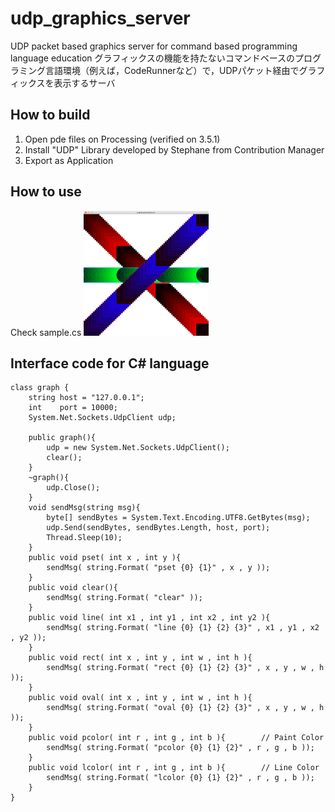 # udp_graphics_server
UDP packet based graphics server for command based programming language education
グラフィックスの機能を持たないコマンドベースのプログラミング言語環境（例えば，CodeRunnerなど）で，UDPパケット経由でグラフィックスを表示するサーバ

## How to build
1. Open pde files on Processing (verified on 3.5.1)
1. Install "UDP" Library developed by Stephane from Contribution Manager
1. Export as Application

## How to use
Check sample.cs
<img src="screenshot.png" alt="screenshot" title="screenshot" width="200" height="200">

## Interface code for C# language
	class graph {
		string host = "127.0.0.1";
		int    port = 10000;
		System.Net.Sockets.UdpClient udp;
	
		public graph(){
			udp = new System.Net.Sockets.UdpClient();
			clear();
		}
		~graph(){
			udp.Close();
		}
		void sendMsg(string msg){
			byte[] sendBytes = System.Text.Encoding.UTF8.GetBytes(msg);
			udp.Send(sendBytes, sendBytes.Length, host, port);
			Thread.Sleep(10);
		}
		public void pset( int x , int y ){
			sendMsg( string.Format( "pset {0} {1}" , x , y ));
		}
		public void clear(){
			sendMsg( string.Format( "clear" ));
		}
		public void line( int x1 , int y1 , int x2 , int y2 ){
			sendMsg( string.Format( "line {0} {1} {2} {3}" , x1 , y1 , x2 , y2 ));
		}
		public void rect( int x , int y , int w , int h ){
			sendMsg( string.Format( "rect {0} {1} {2} {3}" , x , y , w , h ));
		}
		public void oval( int x , int y , int w , int h ){
			sendMsg( string.Format( "oval {0} {1} {2} {3}" , x , y , w , h ));
		}	
		public void pcolor( int r , int g , int b ){		// Paint Color
			sendMsg( string.Format( "pcolor {0} {1} {2}" , r , g , b ));
		}
		public void lcolor( int r , int g , int b ){		// Line Color
			sendMsg( string.Format( "lcolor {0} {1} {2}" , r , g , b ));
		}
	}

